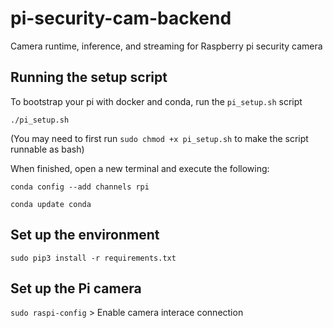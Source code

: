 # pi-security-cam-backend
Camera runtime, inference, and streaming for Raspberry pi security camera


## Running the setup script
To bootstrap your pi with docker and conda, run the `pi_setup.sh` script

`./pi_setup.sh`

(You may need to first run `sudo chmod +x pi_setup.sh` to make the script runnable as bash)

When finished, open a new terminal and execute the following:

`conda config --add channels rpi`

`conda update conda`

## Set up the environment
`sudo pip3 install -r requirements.txt`

## Set up the Pi camera
`sudo raspi-config` > Enable camera interace connection
